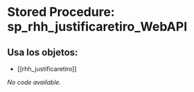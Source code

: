 # Stored Procedure: sp_rhh_justificaretiro_WebAPI

## Usa los objetos:
- [[rhh_justificaretiro]]

*No code available.*
